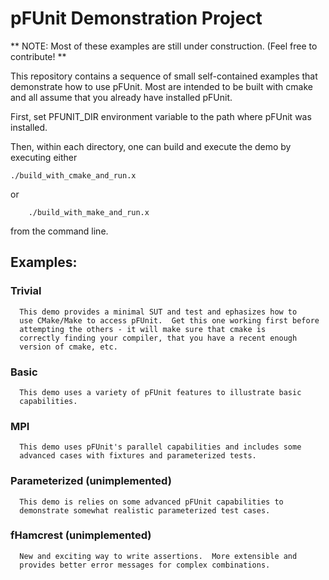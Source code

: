 # pFUnit Demonstration Project

**
NOTE:
    Most of these examples are still under construction.  (Feel free
    to contribute!
**


This repository contains a sequence of small self-contained examples
that demonstrate how to use pFUnit.  Most are intended to be built
with cmake and all assume that you already have installed pFUnit.


First, set PFUNIT_DIR environment variable to the path where pFUnit
was installed.


Then, within each directory, one can build and execute the demo by
executing either

	./build_with_cmake_and_run.x

or

        ./build_with_make_and_run.x
	
from the command line.



## Examples:


### Trivial

      This demo provides a minimal SUT and test and ephasizes how to
      use CMake/Make to access pFUnit.  Get this one working first before
      attempting the others - it will make sure that cmake is
      correctly finding your compiler, that you have a recent enough
      version of cmake, etc.
      
### Basic

      This demo uses a variety of pFUnit features to illustrate basic
      capabilities.


### MPI

      This demo uses pFUnit's parallel capabilities and includes some
      advanced cases with fixtures and parameterized tests.




### Parameterized  (unimplemented)

      This demo is relies on some advanced pFUnit capabilities to
      demonstrate somewhat realistic parameterized test cases.
      

### fHamcrest (unimplemented)

      New and exciting way to write assertions.  More extensible and
      provides better error messages for complex combinations.



